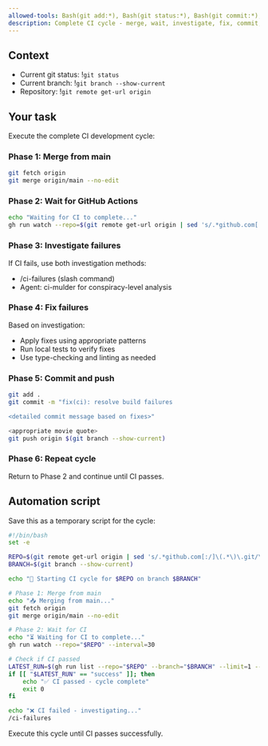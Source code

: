 ```yaml
---
allowed-tools: Bash(git add:*), Bash(git status:*), Bash(git commit:*), Bash(*), Task(*)
description: Complete CI cycle - merge, wait, investigate, fix, commit, push
---
```


## Context

- Current git status: !`git status`
- Current branch: !`git branch --show-current`
- Repository: !`git remote get-url origin`

## Your task

Execute the complete CI development cycle:

### Phase 1: Merge from main
```bash
git fetch origin
git merge origin/main --no-edit
```

### Phase 2: Wait for GitHub Actions
```bash
echo "Waiting for CI to complete..."
gh run watch --repo=$(git remote get-url origin | sed 's/.*github.com[:/]\(.*\)\.git/\1/') --interval=30
```

### Phase 3: Investigate failures
If CI fails, use both investigation methods:
- /ci-failures (slash command)
- Agent: ci-mulder for conspiracy-level analysis

### Phase 4: Fix failures
Based on investigation:
- Apply fixes using appropriate patterns
- Run local tests to verify fixes
- Use type-checking and linting as needed

### Phase 5: Commit and push
```bash
git add .
git commit -m "fix(ci): resolve build failures

<detailed commit message based on fixes>"

<appropriate movie quote>
git push origin $(git branch --show-current)
```

### Phase 6: Repeat cycle
Return to Phase 2 and continue until CI passes.

## Automation script
Save this as a temporary script for the cycle:

```bash
#!/bin/bash
set -e

REPO=$(git remote get-url origin | sed 's/.*github.com[:/]\(.*\)\.git/\1/')
BRANCH=$(git branch --show-current)

echo "🔄 Starting CI cycle for $REPO on branch $BRANCH"

# Phase 1: Merge from main
echo "📥 Merging from main..."
git fetch origin
git merge origin/main --no-edit

# Phase 2: Wait for CI
echo "⏳ Waiting for CI to complete..."
gh run watch --repo="$REPO" --interval=30

# Check if CI passed
LATEST_RUN=$(gh run list --repo="$REPO" --branch="$BRANCH" --limit=1 --json=conclusion --jq '.[0].conclusion')
if [[ "$LATEST_RUN" == "success" ]]; then
    echo "✅ CI passed - cycle complete"
    exit 0
fi

echo "❌ CI failed - investigating..."
/ci-failures
```

Execute this cycle until CI passes successfully.